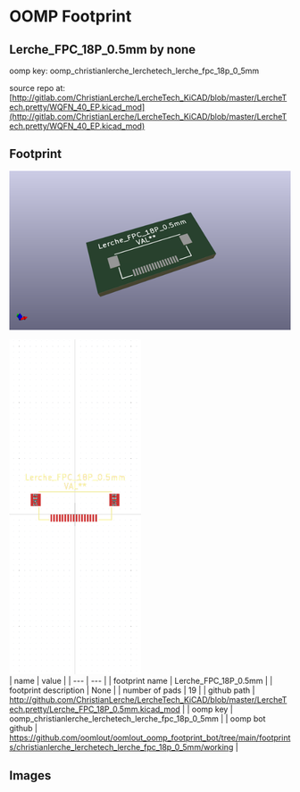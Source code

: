 # OOMP Footprint  
## Lerche_FPC_18P_0.5mm  by none  
  
oomp key: oomp_christianlerche_lerchetech_lerche_fpc_18p_0_5mm  
  
source repo at: [http://gitlab.com/ChristianLerche/LercheTech_KiCAD/blob/master/LercheTech.pretty/WQFN_40_EP.kicad_mod](http://gitlab.com/ChristianLerche/LercheTech_KiCAD/blob/master/LercheTech.pretty/WQFN_40_EP.kicad_mod)  
## Footprint  
  
[![working_kicad_pcb_3d.png](working_kicad_pcb_3d_600.png)](working_kicad_pcb_3d.png)  
  
[![working.png](working_600.png)](working.png)  
| name | value | 
| --- | --- | 
| footprint name | Lerche_FPC_18P_0.5mm | 
| footprint description | None | 
| number of pads | 19 | 
| github path | http://github.com/ChristianLerche/LercheTech_KiCAD/blob/master/LercheTech.pretty/Lerche_FPC_18P_0.5mm.kicad_mod | 
| oomp key | oomp_christianlerche_lerchetech_lerche_fpc_18p_0_5mm | 
| oomp bot github | https://github.com/oomlout/oomlout_oomp_footprint_bot/tree/main/footprints/christianlerche_lerchetech_lerche_fpc_18p_0_5mm/working | 
## Images  
